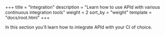 +++
title = "Integration"
description = "Learn how to use APId with various continuous integration tools" 
weight = 2
sort_by = "weight"
template = "docs/root.html"
+++

In this section you'll learn how to integrate APId with your CI of choice.